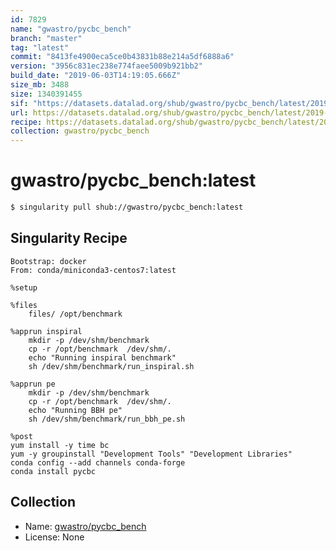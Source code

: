 ```yaml
---
id: 7829
name: "gwastro/pycbc_bench"
branch: "master"
tag: "latest"
commit: "8413fe4900eca5ce0b43831b88e214a5df6888a6"
version: "3956c831ec238e774faee5009b921bb2"
build_date: "2019-06-03T14:19:05.666Z"
size_mb: 3488
size: 1340391455
sif: "https://datasets.datalad.org/shub/gwastro/pycbc_bench/latest/2019-06-03-8413fe49-3956c831/3956c831ec238e774faee5009b921bb2.simg"
url: https://datasets.datalad.org/shub/gwastro/pycbc_bench/latest/2019-06-03-8413fe49-3956c831/
recipe: https://datasets.datalad.org/shub/gwastro/pycbc_bench/latest/2019-06-03-8413fe49-3956c831/Singularity
collection: gwastro/pycbc_bench
---
```


# gwastro/pycbc_bench:latest

```bash
$ singularity pull shub://gwastro/pycbc_bench:latest
```

## Singularity Recipe

```singularity
Bootstrap: docker
From: conda/miniconda3-centos7:latest

%setup

%files
    files/ /opt/benchmark

%apprun inspiral
    mkdir -p /dev/shm/benchmark
    cp -r /opt/benchmark  /dev/shm/.
    echo "Running inspiral benchmark"
    sh /dev/shm/benchmark/run_inspiral.sh

%apprun pe
    mkdir -p /dev/shm/benchmark
    cp -r /opt/benchmark  /dev/shm/.
    echo "Running BBH pe"
    sh /dev/shm/benchmark/run_bbh_pe.sh

%post
yum install -y time bc
yum -y groupinstall "Development Tools" "Development Libraries"
conda config --add channels conda-forge
conda install pycbc
```

## Collection

 - Name: [gwastro/pycbc_bench](https://github.com/gwastro/pycbc_bench)
 - License: None

